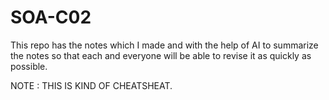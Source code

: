 # SOA-C02
This repo has the notes which I made and with the help of AI to summarize the notes so that each and everyone will be able to revise it as quickly as possible.





NOTE : THIS IS KIND OF CHEATSHEAT.
